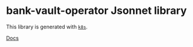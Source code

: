 # bank-vault-operator Jsonnet library

This library is generated with [`k8s`](https://github.com/jsonnet-libs/k8s).

[Docs](https://jsonnet-libs.github.io/bank-vault-operator-libsonnet)
